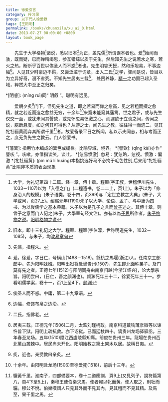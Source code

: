 ```yaml
---
title: 徐愛引言
category: 传习录
group: 以下門人徐愛錄
tags: [王阳明]
permalink: /books/chuanxilu/xu_ai_0.html
date: 2013-07-27 00:00:00 +0800
layout: book_page 
---
```


　　先生于大学格物[^1]诸说，悉以旧本[^2]为正，盖先儒[^3]所谓误本者也。爱[^4]始闻而骇，既而疑，已而殚精竭思，参互错综以质于先生，然后知先生之说若水之寒，若火之热，断断乎百世以俟圣人而不惑[^5]者也。先生明睿天授，然和乐坦易，不事边幅[^6]。人见其少时豪迈不羁，又尝泛滥于词章，出入二氏[^7]之学，骤闻是说，皆目以为立异好奇，漫不省究。不知先生居夷三载[^8]，
处困养静，[精一](2.html#fn:4)之功固已超入圣域，粹然大中至正之归矣。

*[明睿]: (míng ruì)同“ 明叡 ”。聪明有远见。


　　爱朝夕炙[^9]门下，但见先生之道，即之若易而仰之愈高，见之若粗而探之愈精，就之若近而造之愈益无穷，十余年[^10]来竟未能窥其藩篱。世之君子，或与先生仅交一面，或犹未闻其謦欬，或先怀忽易愤激之心，而遽欲于立谈之间，传闻之说，臆断悬度，如之何其可得也？从游之士，闻先生之教，往往得一而遗二，见其牝牡骊黄而弃其所谓千里[^11]者。故爱备录平日之所闻，私以示夫同志，相与考而正之，庶无负先生之教云。门人徐爱书。

*[藩篱]: 指用竹木编成的篱笆或栅栏。比喻界域，境界。
*[謦欬]: (qǐng kài)亦作“ 謦咳 ”。咳嗽。亦借指谈笑，谈吐。
*[忽易愤激]: 忽易：犹忽略，忽视。愤激：偏激
*[牝牡骊黄]: (pìn mǔ lí huáng)本指挑选好马不必拘于毛色性别,后来用“牝牡骊黄”比喻非本质的表面现象


[^1]: 大学，为礼记第四十二篇。经一章，傅十章。程颐(字正叔，世稽伊川先生，1033－1107)以为「入德之门」(二程遗书，卷二二上，页1上)。朱子以为「修身治人的规模」(朱子语类，卷十四，页399)与「定世立教之大典」(朱子，大学或问，页27上)。绍熙元年(1190)朱子以大学、论语、孟子、与中庸为四书，为以俊儒学之基本典籍。朱子以为是孔子之言而[曾子](111#fn:2)述之。其傅十章，则曾子之意而门人记之(朱子，大學章句经文注)。亦有以為[子思](42.html#fn:1)所作者。[朱子格物之说](6.html#fn:1)。[阳明格物之说](7.html)
[^2]: 旧本，即十三礼记之大学。程颐、程颖(字伯淳，世称明道先生，1032－1085)，与朱子，均[改易章句](129#fn:3)
[^3]: 先儒，指程朱。
[^4]: 爱。徐爱，字日仁，号横山(1488－1518)。餘杭之馬堰(浙江)人。任南京工部郎中。先为阳明妹婿。阳明出狱将赴谪贵州(1507)，先生即北面称弟子。及门莫有先之者。正德七年(1512)与阳明同舟由南京归越(今浙江绍兴)，论大學宗旨。阳明尝曰，{日仁，吾之颜渊也}。颜渊死年三十二，徐爱死年三十一。参看明儒学案，卷十一，页1上至4下。[颜渊](77.html#fn:1)
[^5]: 俟圣人而不惑。中庸，第二十九章语。
[^6]: 边幅，修饰布帛之边沿。
[^7]: 二氏，指佛老。
[^8]: 居夷三载。正德元年(1506)二月，太监刘瑾柄政。南京科道戴铣薄彦徽等以谏忤旨下狱。阳明上疏抗救。亦下诏狱。已而廷杖四十。谪贵州龙场驿驿丞。三年春至龙场。五年(1510)陞江西盧陵縣知縣。前俊在贵州三年。龍場在贵州西北萬山叢棘中。居民尚未开化。阳明始教之築土架木以居。故稱日夷。
[^9]: 炙，近也。亲受教曰亲炙。
[^10]: 十余年。由阳明赴龙场(1506)至徐爱死(1518)，前后十三年。
[^11]: 驪黃千里。淮南子，四部備要本，卷十二道應訓，頁9上(又見列子，說符篇第八，頁4下至5上)，秦穆王使伯樂求馬。使者報以牝而黄。使人取之，則牡而驪。穆公不悅。伯樂嘆謂人只見其外而不見其內，見其粗而不見其精。及馬至，果千里之馬。



